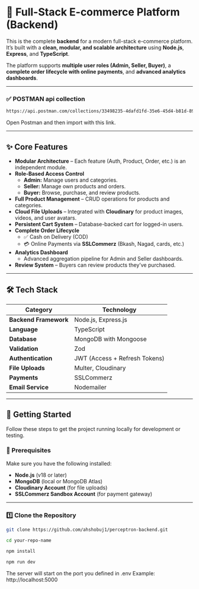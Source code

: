 # 🛒 Full-Stack E-commerce Platform (Backend)

This is the complete **backend** for a modern full-stack e-commerce platform.  
It’s built with a **clean, modular, and scalable architecture** using **Node.js**, **Express**, and **TypeScript**.

The platform supports **multiple user roles (Admin, Seller, Buyer)**, a **complete order lifecycle with online payments**, and **advanced analytics dashboards**.

---

### ✅ POSTMAN api collection

```bash
https://api.postman.com/collections/33498235-4dafd1fd-35e6-45d4-b81d-89567bf01fd2?access_key=PMAT-01K8ZYKP5W3SA5DM0Q5F1K2H53
```

Open Postman and then import with this link.

---

## ✨ Core Features

- **Modular Architecture** – Each feature (Auth, Product, Order, etc.) is an independent module.
- **Role-Based Access Control**
  - **Admin:** Manage users and categories.
  - **Seller:** Manage own products and orders.
  - **Buyer:** Browse, purchase, and review products.
- **Full Product Management** – CRUD operations for products and categories.
- **Cloud File Uploads** – Integrated with **Cloudinary** for product images, videos, and user avatars.
- **Persistent Cart System** – Database-backed cart for logged-in users.
- **Complete Order Lifecycle**
  - ✅ Cash on Delivery (COD)
  - 💳 Online Payments via **SSLCommerz** (Bkash, Nagad, cards, etc.)
- **Analytics Dashboard**
  - Advanced aggregation pipeline for Admin and Seller dashboards.
- **Review System** – Buyers can review products they’ve purchased.

---

## 🛠️ Tech Stack

| Category              | Technology                    |
| --------------------- | ----------------------------- |
| **Backend Framework** | Node.js, Express.js           |
| **Language**          | TypeScript                    |
| **Database**          | MongoDB with Mongoose         |
| **Validation**        | Zod                           |
| **Authentication**    | JWT (Access + Refresh Tokens) |
| **File Uploads**      | Multer, Cloudinary            |
| **Payments**          | SSLCommerz                    |
| **Email Service**     | Nodemailer                    |

---

## 🚀 Getting Started

Follow these steps to get the project running locally for development or testing.

### 🧩 Prerequisites

Make sure you have the following installed:

- **Node.js** (v18 or later)
- **MongoDB** (local or MongoDB Atlas)
- **Cloudinary Account** (for file uploads)
- **SSLCommerz Sandbox Account** (for payment gateway)

---

### 1️⃣ Clone the Repository

```bash
git clone https://github.com/ahshobuj1/perceptron-backend.git

cd your-repo-name

npm install

npm run dev

```

The server will start on the port you defined in .env
Example: http://localhost:5000
